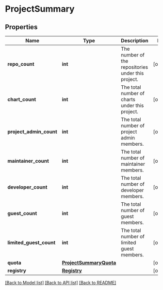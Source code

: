 # ProjectSummary


## Properties
Name | Type | Description | Notes
------------ | ------------- | ------------- | -------------
**repo_count** | **int** | The number of the repositories under this project. | [optional] 
**chart_count** | **int** | The total number of charts under this project. | [optional] 
**project_admin_count** | **int** | The total number of project admin members. | [optional] 
**maintainer_count** | **int** | The total number of maintainer members. | [optional] 
**developer_count** | **int** | The total number of developer members. | [optional] 
**guest_count** | **int** | The total number of guest members. | [optional] 
**limited_guest_count** | **int** | The total number of limited guest members. | [optional] 
**quota** | [**ProjectSummaryQuota**](ProjectSummaryQuota.md) |  | [optional] 
**registry** | [**Registry**](Registry.md) |  | [optional] 

[[Back to Model list]](../README.md#documentation-for-models) [[Back to API list]](../README.md#documentation-for-api-endpoints) [[Back to README]](../README.md)


